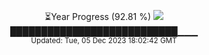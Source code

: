 <p align="center">
⏳Year Progress (92.81 %) <img src="https://file5s.ratemyserver.net/mobs/1062.gif"><br>
███████████████████████████▁▁▁ <br>
<sub>Updated: Tue, 05 Dec 2023 18:02:42 GMT</sub>
</p>

